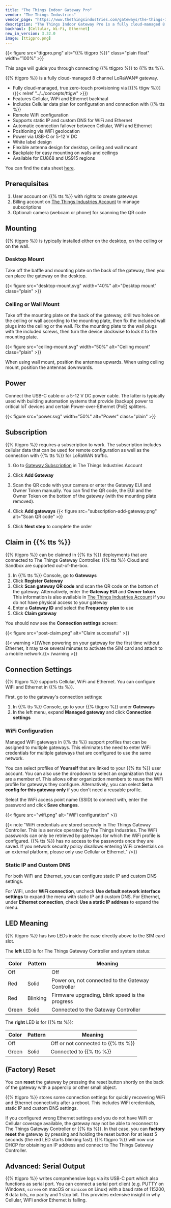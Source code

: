 ```yaml
---
title: "The Things Indoor Gateway Pro"
vendor: "The Things Industries"
vendor_page: "https://www.thethingsindustries.com/gateways/the-things-indoor-gateway-pro/"
description: "The Things Indoor Gateway Pro is a fully cloud-managed 8 channel LoRaWAN® gateway."
backhaul: [Cellular, Wi-Fi, Ethernet]
new_in_version: 3.32.0
image: [ttigpro.png]
---
```


{{< figure src="ttigpro.png" alt="{{% ttigpro %}}" class="plain float" width="100%" >}}

This page will guide you through connecting {{% ttigpro %}} to {{% tts %}}.

<!--more-->

{{% ttigpro %}} is a fully cloud-managed 8 channel LoRaWAN® gateway.

- Fully cloud-managed, true zero-touch provisioning via [{{% ttigw %}}]({{< relref "../../concepts/ttigw" >}})
- Features Cellular, WiFi and Ethernet backhaul
- Includes Cellular data plan for configuration and connection with {{% tts %}}
- Remote WiFi configuration
- Supports static IP and custom DNS for WiFi and Ethernet
- Automatic connection failover between Cellular, WiFi and Ethernet
- Positioning via WiFi geolocation
- Power via USB-C or 5-12 V DC
- White label design
- Flexible antenna design for desktop, ceiling and wall mount
- Backplate for easy mounting on walls and ceilings
- Available for EU868 and US915 regions

You can find the data sheet [here](https://preview.thethingsindustries.com/media/uploads/managed-gateway-manual.pdf).

## Prerequisites

1. User account on {{% tts %}} with rights to create gateways
2. Billing account on [The Things Industries Account](https://accounts.thethingsindustries.com) to manage subscriptions
3. Optional: camera (webcam or phone) for scanning the QR code

## Mounting

{{% ttigpro %}} is typically installed either on the desktop, on the ceiling or on the wall.

### Desktop Mount

Take off the baffle and mounting plate on the back of the gateway, then you can place the gateway on the desktop.

{{< figure src="desktop-mount.svg" width="40%" alt="Desktop mount" class="plain" >}}

### Ceiling or Wall Mount

Take off the mounting plate on the back of the gateway, drill two holes on the ceiling or wall according to the mounting plate, then fix the included wall plugs into the ceiling or the wall. Fix the mounting plate to the wall plugs with the included screws, then turn the device clockwise to lock it to the mounting plate.

{{< figure src="ceiling-mount.svg" width="50%" alt="Ceiling mount" class="plain" >}}

When using wall mount, position the antennas upwards. When using ceiling mount, position the antennas downwards.

## Power

Connect the USB-C cable or a 5-12 V DC power cable. The latter is typically used with building automation systems that provide (backup) power to critical IoT devices and certain Power-over-Ethernet (PoE) splitters.

{{< figure src="power.svg" width="50%" alt="Power" class="plain" >}}

## Subscription

{{% ttigpro %}} requires a subscription to work. The subscription includes cellular data that can be used for remote configuration as well as the connection with {{% tts %}} for LoRaWAN traffic.

1. Go to [Gateway Subscription](https://accounts.thethingsindustries.com/gateway-subscription) in The Things Industries Account
2. Click **Add Gateway**
3. Scan the QR code with your camera or enter the Gateway EUI and Owner Token manually. You can find the QR code, the EUI and the Owner Token on the bottom of the gateway (with the mounting plate removed).
4. Click **Add gateways**
   {{< figure src="subscription-add-gateway.png" alt="Scan QR code" >}}

5. Click **Next step** to complete the order

## Claim in {{% tts %}}

{{% ttigpro %}} can be claimed in {{% tts %}} deployments that are connected to The Things Gateway Controller. {{% tts %}} Cloud and Sandbox are supported out-of-the-box.

1. In {{% tts %}} Console, go to **Gateways**
2. Click **Register Gateway**
3. Click **Scan gateway QR code** and scan the QR code on the bottom of the gateway. Alternatively, enter the **Gateway EUI** and **Owner token**. This information is also available in [The Things Industries Account](https://accounts.thethingsindustries.com) if you do not have physical access to your gateway
4. Enter a **Gateway ID** and select the **Frequency plan** to use
5. Click **Claim gateway**

You should now see the **Connection settings** screen:

{{< figure src="post-claim.png" alt="Claim successful" >}}

{{< warning >}}When powering on your gateway for the first time without Ethernet, it may take several minutes to activate the SIM card and attach to a mobile network.{{< /warning >}}

## Connection Settings

{{% ttigpro %}} supports Cellular, WiFi and Ethernet. You can configure WiFi and Ethernet in {{% tts %}}.

First, go to the gateway's connection settings:

1. In {{% tts %}} Console, go to your {{% ttigpro %}} under **Gateways**
2. In the left menu, expand **Managed gateway** and click **Connection settings**

### WiFi Configuration

Managed WiFi gateways in {{% tts %}} support profiles that can be assigned to multiple gateways. This eliminates the need to enter WiFi credentials for multiple gateways that are configured to use the same network.

You can select profiles of **Yourself** that are linked to your {{% tts %}} user account. You can also use the dropdown to select an organization that you are a member of. This allows other organization members to reuse the WiFi profile for gateways they configure. Alternatively, you can select **Set a config for this gateway only** if you don't need a reusable profile.

Select the WiFi access point name (SSID) to connect with, enter the password and click **Save changes**.

{{< figure src="wifi.png" alt="WiFi configuration" >}}

{{< note "WiFi credentials are stored securely in The Things Gateway Controller. This is a service operated by The Things Industries. The WiFi passwords can only be retrieved by gateways for which the WiFi profile is configured. {{% tts %}} has no access to the passwords once they are saved. If you network security policy disallows entering WiFi credentials on an external platform, please only use Cellular or Ethernet." />}}

### Static IP and Custom DNS

For both WiFi and Ethernet, you can configure static IP and custom DNS settings.

For WiFi, under **WiFi connection**, uncheck **Use default network interface settings** to expand the menu with static IP and custom DNS. For Ethernet, under **Ethernet connection**, check **Use a static IP address** to expand the menu.

## LED Meaning

{{% ttigpro %}} has two LEDs inside the case directly above to the SIM card slot.

The **left** LED is for The Things Gateway Controller and system status:

| Color | Pattern  | Meaning                                           |
| ----- | -------- | ------------------------------------------------- |
| Off   |          | Off                                               |
| Red   | Solid    | Power on, not connected to the Gateway Controller |
| Red   | Blinking | Firmware upgrading, blink speed is the progress   |
| Green | Solid    | Connected to the Gateway Controller               |

The **right** LED is for {{% tts %}}:

| Color | Pattern | Meaning                             |
| ----- | ------- | ----------------------------------- |
| Off   |         | Off or not connected to {{% tts %}} |
| Green | Solid   | Connected to {{% tts %}}            |

## (Factory) Reset

You can **reset** the gateway by pressing the reset button shortly on the back of the gateway with a paperclip or other small object.

{{% ttigpro %}} stores some connection settings for quickly recovering WiFi and Ethernet connectivity after a reboot. This includes WiFi credentials, static IP and custom DNS settings.

If you configured wrong Ethernet settings and you do not have WiFi or Cellular coverage available, the gateway may not be able to reconnect to The Things Gateway Controller or {{% tts %}}. In that case, you can **factory reset** the gateway by pressing and holding the reset button for at least 5 seconds (the red LED starts blinking fast). {{% ttigpro %}} will now use DHCP for obtaining an IP address and connect to The Things Gateway Controller.

## Advanced: Serial Output

{{% ttigpro %}} writes comprehensive logs via its USB-C port which also functions as serial port. You can connect a serial port client (e.g. PUTTY on Windows, `screen` on macOS or `minicom` on Linux) with a baud rate of 115200, 8 data bits, no parity and 1 stop bit. This provides extensive insight in why Cellular, WiFi and/or Ethernet is failing.
